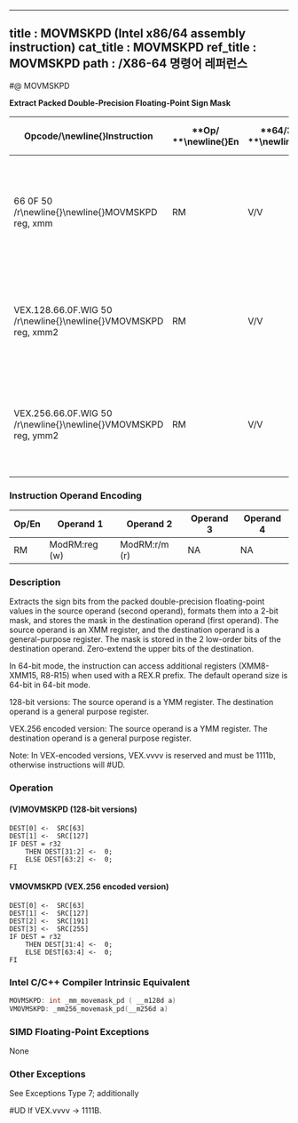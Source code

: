 ----------------------------
title : MOVMSKPD (Intel x86/64 assembly instruction)
cat_title : MOVMSKPD
ref_title : MOVMSKPD
path : /X86-64 명령어 레퍼런스
----------------------------
#@ MOVMSKPD

**Extract Packed Double-Precision Floating-Point Sign Mask**

|**Opcode/**\newline{}**Instruction**|**Op/ **\newline{}**En**|**64/32-bit **\newline{}**Mode**|**CPUID **\newline{}**Feature **\newline{}**Flag**|**Description**|
|------------------------------------|------------------------|--------------------------------|--------------------------------------------------|---------------|
|66 0F 50 /r\newline{}\newline{}MOVMSKPD reg, xmm|RM|V/V|SSE2|Extract 2-bit sign mask from xmm and store in reg. The upper bits of r32 or r64 are filled with zeros.|
|VEX.128.66.0F.WIG 50 /r\newline{}\newline{}VMOVMSKPD reg, xmm2|RM|V/V|AVX|Extract 2-bit sign mask from xmm2 and store in reg. The upper bits of r32 or r64 are zeroed.|
|VEX.256.66.0F.WIG 50 /r\newline{}\newline{}VMOVMSKPD reg, ymm2|RM|V/V|AVX|Extract 4-bit sign mask from ymm2 and store in reg. The upper bits of r32 or r64 are zeroed.|
### Instruction Operand Encoding


|Op/En|Operand 1|Operand 2|Operand 3|Operand 4|
|-----|---------|---------|---------|---------|
|RM|ModRM:reg (w)|ModRM:r/m (r)|NA|NA|
### Description


Extracts the sign bits from the packed double-precision floating-point values in the source operand (second operand), formats them into a 2-bit mask, and stores the mask in the destination operand (first operand). The source operand is an XMM register, and the destination operand is a general-purpose register. The mask is stored in the 2 low-order bits of the destination operand. Zero-extend the upper bits of the destination.

In 64-bit mode, the instruction can access additional registers (XMM8-XMM15, R8-R15) when used with a REX.R prefix. The default operand size is 64-bit in 64-bit mode.

128-bit versions: The source operand is a YMM register. The destination operand is a general purpose register.

VEX.256 encoded version: The source operand is a YMM register. The destination operand is a general purpose register. 

Note: In VEX-encoded versions, VEX.vvvv is reserved and must be 1111b, otherwise instructions will #UD.


### Operation
#### (V)MOVMSKPD (128-bit versions)
```info-verb
DEST[0] <-  SRC[63]
DEST[1] <-  SRC[127]
IF DEST = r32
    THEN DEST[31:2] <-  0;
    ELSE DEST[63:2] <-  0;
FI
```
#### VMOVMSKPD (VEX.256 encoded version)
```info-verb
DEST[0] <-  SRC[63]
DEST[1] <-  SRC[127]
DEST[2] <-  SRC[191]
DEST[3] <-  SRC[255]
IF DEST = r32
    THEN DEST[31:4] <-  0;
    ELSE DEST[63:4] <-  0;
FI
```

### Intel C/C++ Compiler Intrinsic Equivalent

```cpp
MOVMSKPD: int _mm_movemask_pd ( __m128d a)
VMOVMSKPD: _mm256_movemask_pd(__m256d a)
```
### SIMD Floating-Point Exceptions


None

### Other Exceptions


See Exceptions Type 7; additionally

#UD  If VEX.vvvv ->  1111B.

